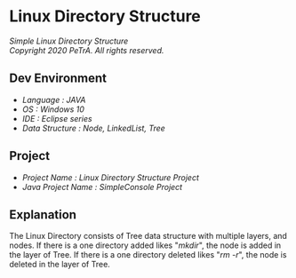 Linux Directory Structure
===================================================================================================================
_Simple Linux Directory Structure_   
_Copyright 2020 PeTrA. All rights reserved._
## Dev Environment
* _Language : JAVA_    
* _OS : Windows 10_   
* _IDE : Eclipse series_   
* _Data Structure : Node, LinkedList, Tree_  
## Project
 * _Project Name : Linux Directory Structure Project_   
 * _Java Project Name : SimpleConsole Project_   
## Explanation
The Linux Directory consists of Tree data structure with multiple layers, and nodes. If there is a one directory added likes "_mkdir_", the node is added in the layer of Tree. If there is a one directory deleted likes "_rm -r_", the node is deleted in the layer of Tree.
